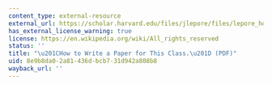 ```yaml
---
content_type: external-resource
external_url: https://scholar.harvard.edu/files/jlepore/files/lepore_how_to_write_a_paper_2009_0_1.pdf
has_external_license_warning: true
license: https://en.wikipedia.org/wiki/All_rights_reserved
status: ''
title: "\u201CHow to Write a Paper for This Class.\u201D (PDF)"
uid: 8e9b8da0-2a81-436d-bcb7-31d942a808b8
wayback_url: ''
---
```

